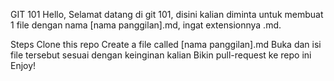 GIT 101
Hello, Selamat datang di git 101, disini kalian diminta untuk membuat 1 file dengan nama [nama panggilan].md, ingat extensionnya .md.

Steps
Clone this repo
Create a file called [nama panggilan].md
Buka dan isi file tersebut sesuai dengan keinginan kalian
Bikin pull-request ke repo ini
Enjoy!
